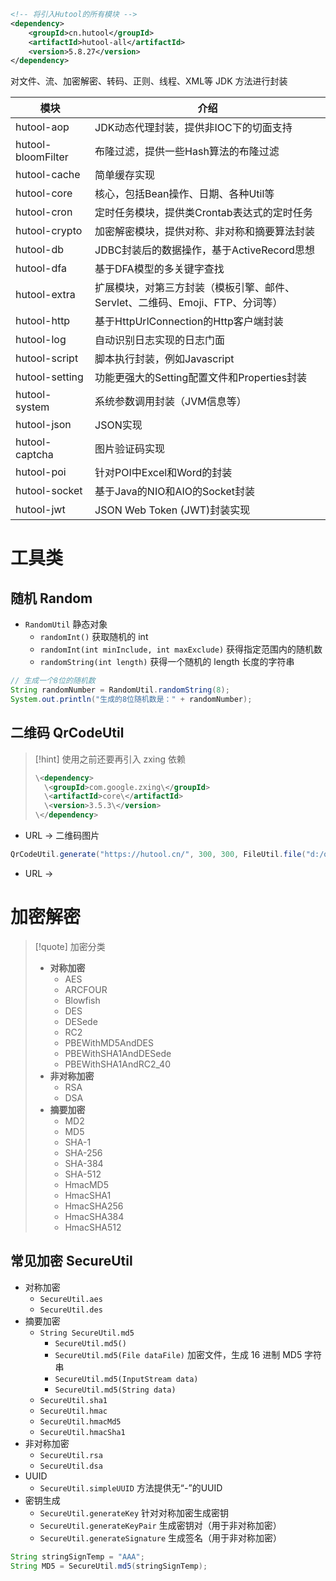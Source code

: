 ```xml
<!-- 将引入Hutool的所有模块 -->
<dependency>
    <groupId>cn.hutool</groupId>
    <artifactId>hutool-all</artifactId>
    <version>5.8.27</version>
</dependency>
```

对文件、流、加密解密、转码、正则、线程、XML等 JDK 方法进行封装

|模块|介绍|
|---|---|
|hutool-aop|JDK动态代理封装，提供非IOC下的切面支持|
|hutool-bloomFilter|布隆过滤，提供一些Hash算法的布隆过滤|
|hutool-cache|简单缓存实现|
|hutool-core|核心，包括Bean操作、日期、各种Util等|
|hutool-cron|定时任务模块，提供类Crontab表达式的定时任务|
|hutool-crypto|加密解密模块，提供对称、非对称和摘要算法封装|
|hutool-db|JDBC封装后的数据操作，基于ActiveRecord思想|
|hutool-dfa|基于DFA模型的多关键字查找|
|hutool-extra|扩展模块，对第三方封装（模板引擎、邮件、Servlet、二维码、Emoji、FTP、分词等）|
|hutool-http|基于HttpUrlConnection的Http客户端封装|
|hutool-log|自动识别日志实现的日志门面|
|hutool-script|脚本执行封装，例如Javascript|
|hutool-setting|功能更强大的Setting配置文件和Properties封装|
|hutool-system|系统参数调用封装（JVM信息等）|
|hutool-json|JSON实现|
|hutool-captcha|图片验证码实现|
|hutool-poi|针对POI中Excel和Word的封装|
|hutool-socket|基于Java的NIO和AIO的Socket封装|
|hutool-jwt|JSON Web Token (JWT)封装实现|

# 工具类
## 随机 Random
- `RandomUtil` 静态对象
	- `randomInt()` 获取随机的 int
	- `randomInt(int minInclude, int maxExclude)` 获得指定范围内的随机数
	- `randomString(int length)` 获得一个随机的 length 长度的字符串

```java
// 生成一个8位的随机数
String randomNumber = RandomUtil.randomString(8);
System.out.println("生成的8位随机数是：" + randomNumber);
```

## 二维码 QrCodeUtil
>[!hint] 使用之前还要再引入 zxing 依赖
> ```xml
> \<dependency>
> 	\<groupId>com.google.zxing\</groupId>
> 	\<artifactId>core\</artifactId>
> 	\<version>3.5.3\</version>
> \</dependency>
> ```

- URL -> 二维码图片
```java
QrCodeUtil.generate("https://hutool.cn/", 300, 300, FileUtil.file("d:/qrcode.jpg"));
```

- URL -> 


# 加密解密
>[!quote] 加密分类
>- **对称加密**
> 	- AES
> 	- ARCFOUR
> 	- Blowfish
> 	- DES
> 	- DESede
> 	- RC2
> 	- PBEWithMD5AndDES
> 	- PBEWithSHA1AndDESede
> 	- PBEWithSHA1AndRC2_40
> - **非对称加密**
> 	- RSA
> 	- DSA
> - **摘要加密**
> 	- MD2
> 	- MD5
> 	- SHA-1
> 	- SHA-256
> 	- SHA-384
> 	- SHA-512
> 	- HmacMD5
> 	- HmacSHA1
> 	- HmacSHA256
> 	- HmacSHA384
> 	- HmacSHA512

## 常见加密 SecureUtil
- 对称加密
	- `SecureUtil.aes`
	- `SecureUtil.des`
- 摘要加密
	- `String SecureUtil.md5`
		- `SecureUtil.md5()`
		- `SecureUtil.md5(File dataFile)` 加密文件，生成 16 进制 MD5 字符串
		- `SecureUtil.md5(InputStream data)`
		- `SecureUtil.md5(String data)`
	- `SecureUtil.sha1`
	- `SecureUtil.hmac`
	- `SecureUtil.hmacMd5`
	- `SecureUtil.hmacSha1`
- 非对称加密
	- `SecureUtil.rsa`
	- `SecureUtil.dsa`
- UUID
	- `SecureUtil.simpleUUID` 方法提供无“-”的UUID
- 密钥生成
	- `SecureUtil.generateKey` 针对对称加密生成密钥
	- `SecureUtil.generateKeyPair` 生成密钥对（用于非对称加密）
	- `SecureUtil.generateSignature` 生成签名（用于非对称加密）

```java
String stringSignTemp = "AAA";  
String MD5 = SecureUtil.md5(stringSignTemp);
```




